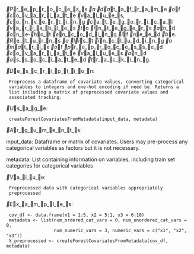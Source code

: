 _P_r_e_p_r_o_c_e_s_s _a _d_a_t_a_f_r_a_m_e _o_f _c_o_v_a_r_i_a_t_e _v_a_l_u_e_s, _c_o_n_v_e_r_t_i_n_g _c_a_t_e_g_o_r_i_c_a_l
_v_a_r_i_a_b_l_e_s _t_o _i_n_t_e_g_e_r_s _a_n_d _o_n_e-_h_o_t _e_n_c_o_d_i_n_g _i_f _n_e_e_d _b_e. _R_e_t_u_r_n_s _a _l_i_s_t
_i_n_c_l_u_d_i_n_g _a _m_a_t_r_i_x _o_f _p_r_e_p_r_o_c_e_s_s_e_d _c_o_v_a_r_i_a_t_e _v_a_l_u_e_s _a_n_d _a_s_s_o_c_i_a_t_e_d
_t_r_a_c_k_i_n_g.

_D_e_s_c_r_i_p_t_i_o_n:

     Preprocess a dataframe of covariate values, converting categorical
     variables to integers and one-hot encoding if need be. Returns a
     list including a matrix of preprocessed covariate values and
     associated tracking.

_U_s_a_g_e:

     createForestCovariatesFromMetadata(input_data, metadata)
     
_A_r_g_u_m_e_n_t_s:

input_data: Dataframe or matrix of covariates. Users may pre-process
          any categorical variables as factors but it is not necessary.

metadata: List containing information on variables, including train set
          categories for categorical variables

_V_a_l_u_e:

     Preprocessed data with categorical variables appropriately
     preprocessed

_E_x_a_m_p_l_e_s:

     cov_df <- data.frame(x1 = 1:5, x2 = 5:1, x3 = 6:10)
     metadata <- list(num_ordered_cat_vars = 0, num_unordered_cat_vars = 0, 
                      num_numeric_vars = 3, numeric_vars = c("x1", "x2", "x3"))
     X_preprocessed <- createForestCovariatesFromMetadata(cov_df, metadata)
     
